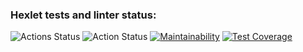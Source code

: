 ### Hexlet tests and linter status:
![Actions Status](https://github.com/kamusia/python-project-50/actions/workflows/hexlet-check.yml/badge.svg)
![Action Status](https://github.com/kamusia/python-project-50/actions)
[![Maintainability](https://api.codeclimate.com/v1/badges/ebe544b7bfa431d424bb/maintainability)](https://codeclimate.com/github/kamusia/python-project-50/maintainability)
[![Test Coverage](https://api.codeclimate.com/v1/badges/ebe544b7bfa431d424bb/test_coverage)](https://codeclimate.com/github/kamusia/python-project-50/test_coverage)
